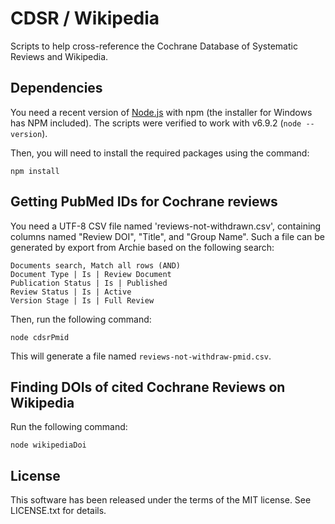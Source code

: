 CDSR / Wikipedia
================

Scripts to help cross-reference the Cochrane Database of Systematic Reviews and Wikipedia.

Dependencies
------------

You need a recent version of [Node.js](https://nodejs.org/) with npm (the installer for Windows has NPM included). The scripts were verified to work with v6.9.2 (`node --version`).

Then, you will need to install the required packages using the command:

```
npm install
```

Getting PubMed IDs for Cochrane reviews
---------------------------------------

You need a UTF-8 CSV file named 'reviews-not-withdrawn.csv', containing columns named "Review DOI", "Title", and "Group Name". Such a file can be generated by export from Archie based on the following search:

```
Documents search, Match all rows (AND)
Document Type | Is | Review Document
Publication Status | Is | Published
Review Status | Is | Active
Version Stage | Is | Full Review
```

Then, run the following command:

```
node cdsrPmid
```

This will generate a file named `reviews-not-withdraw-pmid.csv`.

Finding DOIs of cited Cochrane Reviews on Wikipedia
---------------------------------------------------

Run the following command:

```
node wikipediaDoi
```

License
-------

This software has been released under the terms of the MIT license. See LICENSE.txt for details.